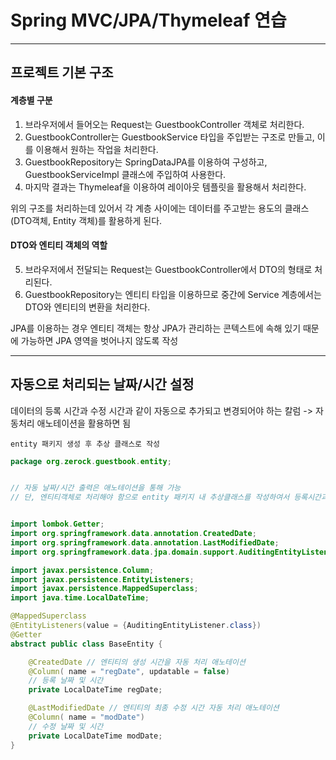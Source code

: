 # Spring MVC/JPA/Thymeleaf 연습

----------------------------------
## 프로젝트 기본 구조

#### 계층별 구분
1. 브라우저에서 들어오는 Request는 GuestbookController 객체로 처리한다.
2. GuestbookController는 GuestbookService 타입을 주입받는 구조로 만들고, 이를 이용해서 원하는 작업을 처리한다.
3. GuestbookRepository는 SpringDataJPA를 이용하여 구성하고, GuestbookServiceImpl 클래스에 주입하여 사용한다.
4. 마지막 결과는 Thymeleaf을 이용하여 레이아웃 템플릿을 활용해서 처리한다.

위의 구조를 처리하는데 있어서 각 계층 사이에는 데이터를 주고받는 용도의 클래스(DTO객체, Entity 객체)를 활용하게 된다.

#### DTO와 엔티티 객체의 역할
5. 브라우저에서 전달되는 Request는 GuestbookController에서 DTO의 형태로 처리된다.
6. GuestbookRepository는 엔티티 타입을 이용하므로 중간에 Service 계층에서는 DTO와 엔티티의 변환을 처리한다.

JPA를 이용하는 경우 엔티티 객체는 항상 JPA가 관리하는 콘텍스트에 속해 있기 때문에 가능하면 JPA 영역을 벗어나지 않도록 작성


------------------------------
## 자동으로 처리되는 날짜/시간 설정

데이터의 등록 시간과 수정 시간과 같이 자동으로 추가되고 변경되어야 하는 칼럼
-> 자동처리 애노테이션을 활용하면 됨

    entity 패키지 생성 후 추상 클래스로 작성
    
```Java
package org.zerock.guestbook.entity;


// 자동 날짜/시간 출력은 애노테이션을 통해 가능
// 단, 엔티티객체로 처리해야 함으로 entity 패키지 내 추상클래스를 작성하여서 등록시간과 수정 시간을 출력할 것임.


import lombok.Getter;
import org.springframework.data.annotation.CreatedDate;
import org.springframework.data.annotation.LastModifiedDate;
import org.springframework.data.jpa.domain.support.AuditingEntityListener;

import javax.persistence.Column;
import javax.persistence.EntityListeners;
import javax.persistence.MappedSuperclass;
import java.time.LocalDateTime;

@MappedSuperclass
@EntityListeners(value = {AuditingEntityListener.class})
@Getter
abstract public class BaseEntity {

    @CreatedDate // 엔티티의 생성 시간을 자동 처리 애노테이션
    @Column( name = "regDate", updatable = false)
    // 등록 날짜 및 시간
    private LocalDateTime regDate;

    @LastModifiedDate // 엔티티의 최종 수정 시간 자동 처리 애노테이션
    @Column( name = "modDate")
    // 수정 날짜 및 시간
    private LocalDateTime modDate;
}
```

    
    
